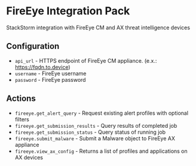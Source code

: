 # FireEye Integration Pack

StackStorm integration with FireEye CM and AX threat intelligence devices

## Configuration

* `api_url` - HTTPS endpoint of FireEye CM appliance. (e.x.: https://fqdn.to.device)
* `username` - FireEye username
* `password` - FireEye password

## Actions

* `fireeye.get_alert_query`         - Request existing alert profiles with optional filters
* `fireeye.get_submission_results`  - Query results of completed job
* `fireeye.get_submission_status`   - Query status of running job
* `fireeye.submit_malware`          - Submit a Malware object to FireEye AX appliance
* `fireeye.view_ax_config`          - Returns a list of profiles and applications on AX devices
